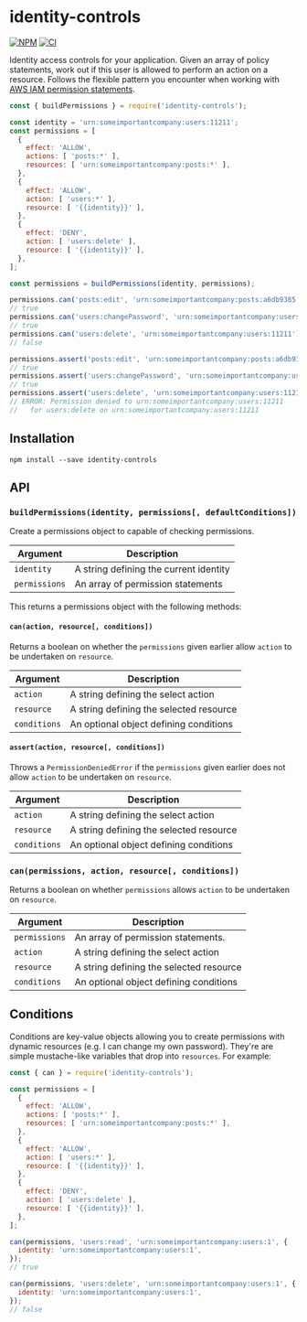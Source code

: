 # identity-controls

[![NPM](https://badge.fury.io/js/identity-controls.svg)](https://npm.im/identity-controls)
[![CI](https://github.com/someimportantcompany/identity-controls/workflows/Test/badge.svg?branch=master)](https://github.com/someimportantcompany/identity-controls/actions?query=branch%3Amaster)
<!-- [![Coverage](https://coveralls.io/repos/github/someimportantcompany/identity-controls/badge.svg?branch=master)](https://coveralls.io/github/someimportantcompany/identity-controls?branch=master) -->

Identity access controls for your application. Given an array of policy statements, work out if this user is allowed to perform an action on a resource. Follows the flexible pattern you encounter when working with [AWS IAM permission statements](https://docs.aws.amazon.com/IAM/latest/UserGuide/access_policies_boundaries.html).

```js
const { buildPermissions } = require('identity-controls');

const identity = 'urn:someimportantcompany:users:11211';
const permissions = [
  {
    effect: 'ALLOW',
    actions: [ 'posts:*' ],
    resources: [ 'urn:someimportantcompany:posts:*' ],
  },
  {
    effect: 'ALLOW',
    action: [ 'users:*' ],
    resource: [ '{{identity}}' ],
  },
  {
    effect: 'DENY',
    action: [ 'users:delete' ],
    resource: [ '{{identity}}' ],
  },
];

const permissions = buildPermissions(identity, permissions);

permissions.can('posts:edit', 'urn:someimportantcompany:posts:a6db9385');
// true
permissions.can('users:changePassword', 'urn:someimportantcompany:users:11211');
// true
permissions.can('users:delete', 'urn:someimportantcompany:users:11211');
// false

permissions.assert('posts:edit', 'urn:someimportantcompany:posts:a6db9385');
// true
permissions.assert('users:changePassword', 'urn:someimportantcompany:users:11211');
// true
permissions.assert('users:delete', 'urn:someimportantcompany:users:11211');
// ERROR: Permission denied to urn:someimportantcompany:users:11211
//   for users:delete on urn:someimportantcompany:users:11211
```

## Installation

```
npm install --save identity-controls
```

## API

### `buildPermissions(identity, permissions[, defaultConditions])`

Create a permissions object to capable of checking permissions.

| Argument | Description |
| ---- | ---- |
| `identity` | A string defining the current identity |
| `permissions` | An array of permission statements |

This returns a permissions object with the following methods:

#### `can(action, resource[, conditions])`

Returns a boolean on whether the `permissions` given earlier allow `action` to be undertaken on `resource`.

| Argument | Description |
| ---- | ---- |
| `action` | A string defining the select action |
| `resource` | A string defining the selected resource |
| `conditions` | An optional object defining conditions |

#### `assert(action, resource[, conditions])`

Throws a `PermissionDeniedError` if the `permissions` given earlier does not allow `action` to be undertaken on `resource`.

| Argument | Description |
| ---- | ---- |
| `action` | A string defining the select action |
| `resource` | A string defining the selected resource |
| `conditions` | An optional object defining conditions |

### `can(permissions, action, resource[, conditions])`

Returns a boolean on whether `permissions` allows `action` to be undertaken on `resource`.

| Argument | Description |
| ---- | ---- |
| `permissions` | An array of permission statements. |
| `action` | A string defining the select action |
| `resource` | A string defining the selected resource |
| `conditions` | An optional object defining conditions |

## Conditions

Conditions are key-value objects allowing you to create permissions with dynamic resources (e.g. I can change my own password). They're are simple mustache-like variables that drop into `resources`. For example:

```js
const { can } = require('identity-controls');

const permissions = [
  {
    effect: 'ALLOW',
    actions: [ 'posts:*' ],
    resources: [ 'urn:someimportantcompany:posts:*' ],
  },
  {
    effect: 'ALLOW',
    action: [ 'users:*' ],
    resource: [ '{{identity}}' ],
  },
  {
    effect: 'DENY',
    action: [ 'users:delete' ],
    resource: [ '{{identity}}' ],
  },
];

can(permissions, 'users:read', 'urn:someimportantcompany:users:1', {
  identity: 'urn:someimportantcompany:users:1',
});
// true

can(permissions, 'users:delete', 'urn:someimportantcompany:users:1', {
  identity: 'urn:someimportantcompany:users:1',
});
// false
```
